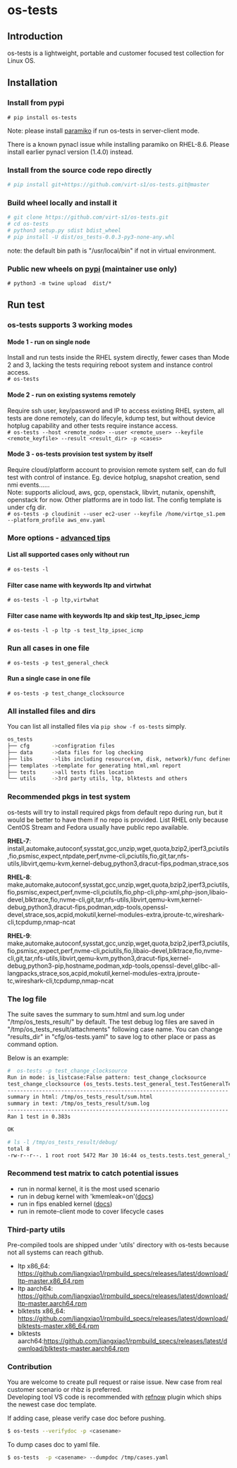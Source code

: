 # os-tests

## Introduction

os-tests is a lightweight, portable and customer focused test collection for Linux OS.

## Installation

### Install from pypi

`# pip install os-tests`

Note: please install [paramiko](https://pypi.org/project/paramiko/) if run os-tests in server-client mode.

There is a known pynacl issue while installing paramiko on RHEL-8.6. Please install earlier pynacl version (1.4.0) instead.

### Install from the source code repo directly

```bash
# pip install git+https://github.com/virt-s1/os-tests.git@master
```

### Build wheel locally and install it

```bash
# git clone https://github.com/virt-s1/os-tests.git
# cd os-tests
# python3 setup.py sdist bdist_wheel
# pip install -U dist/os_tests-0.0.3-py3-none-any.whl
```

note: the default bin path is "/usr/local/bin" if not in virtual environment.

### Public new wheels on [pypi](https://pypi.org/project/os-tests/) (maintainer use only)

`# python3 -m twine upload  dist/*`

## Run test

### os-tests supports 3 working modes

#### Mode 1 - run on single node

Install and run tests inside the RHEL system directly, fewer cases than Mode 2 and 3, lacking the tests requiring reboot system and instance control access.  
`# os-tests`  

#### Mode 2 - run on existing systems remotely

 Require ssh user, key/password and IP to access existing RHEL system, all tests are done remotely, can do lifecyle, kdump test, but without device hotplug capability and other tests require instance access.  
`# os-tests --host <remote_node> --user <remote_user> --keyfile <remote_keyfile> --result <result_dir> -p <cases>`

#### Mode 3 - os-tests provision test system by itself  

Require cloud/platform account to provision remote system self, can do full test with control of instance. Eg. device hotplug, snapshot creation, send nmi events......  
Note: supports alicloud, aws, gcp, openstack, libvirt, nutanix, openshift, openstack for now. Other platforms are in todo list. The config template is under cfg dir.  
`# os-tests -p cloudinit --user ec2-user --keyfile /home/virtqe_s1.pem --platform_profile aws_env.yaml`

### More options - [advanced tips](https://github.com/virt-s1/os-tests/blob/master/os_tests/docs/os-tests_advanced_tips.md)

#### List all supported cases only without run

`# os-tests -l`

#### Filter case name with keywords ltp and virtwhat

`# os-tests -l -p ltp,virtwhat`

#### Filter case name with keywords ltp and skip test_ltp_ipsec_icmp

`# os-tests -l -p ltp -s test_ltp_ipsec_icmp`

### Run all cases in one file

`# os-tests -p test_general_check`  

#### Run a single case in one file

`# os-tests -p test_change_clocksource`  

### All installed files and dirs

You can list all installed files via `pip show -f os-tests` simply.  

```bash
os_tests
├── cfg       ->configration files
├── data      ->data files for log checking
├── libs      ->libs including resource(vm, disk, network)/func definenation
├── templates ->template for generating html,xml report
├── tests     ->all tests files location
└── utils     ->3rd party utils, ltp, blktests and others
```

### Recommended pkgs in test system  

os-tests will try to install required pkgs from default repo during run, but it would be better to have them if no repo is provided.
List RHEL only because CentOS Stream and Fedora usually have public repo available.

**RHEL-7**: install,automake,autoconf,sysstat,gcc,unzip,wget,quota,bzip2,iperf3,pciutils,fio,psmisc,expect,ntpdate,perf,nvme-cli,pciutils,fio,git,tar,nfs-utils,libvirt,qemu-kvm,kernel-debug,python3,dracut-fips,podman,strace,sos

**RHEL-8**: make,automake,autoconf,sysstat,gcc,unzip,wget,quota,bzip2,iperf3,pciutils,fio,psmisc,expect,perf,nvme-cli,pciutils,fio,php-cli,php-xml,php-json,libaio-devel,blktrace,fio,nvme-cli,git,tar,nfs-utils,libvirt,qemu-kvm,kernel-debug,python3,dracut-fips,podman,xdp-tools,openssl-devel,strace,sos,acpid,mokutil,kernel-modules-extra,iproute-tc,wireshark-cli,tcpdump,nmap-ncat

**RHEL-9**: make,automake,autoconf,sysstat,gcc,unzip,wget,quota,bzip2,iperf3,pciutils,fio,psmisc,expect,perf,nvme-cli,pciutils,fio,libaio-devel,blktrace,fio,nvme-cli,git,tar,nfs-utils,libvirt,qemu-kvm,python3,dracut-fips,kernel-debug,python3-pip,hostname,podman,xdp-tools,openssl-devel,glibc-all-langpacks,strace,sos,acpid,mokutil,kernel-modules-extra,iproute-tc,wireshark-cli,tcpdump,nmap-ncat

### The log file

The suite saves the summary to sum.html and sum.log under "/tmp/os_tests_result/" by default.
The test debug log files are saved in "/tmp/os_tests_result/attachments" following case name.
You can change "results_dir" in "cfg/os-tests.yaml" to save log to other place or pass as command option.

Below is an example:

```bash
#  os-tests -p test_change_clocksource
Run in mode: is_listcase:False pattern: test_change_clocksource
test_change_clocksource (os_tests.tests.test_general_test.TestGeneralTest) ... ok
----------------------------------------------------------------------
summary in html: /tmp/os_tests_result/sum.html
summary in text: /tmp/os_tests_result/sum.log
----------------------------------------------------------------------
Ran 1 test in 0.383s

OK

# ls -l /tmp/os_tests_result/debug/
total 8
-rw-r--r--. 1 root root 5472 Mar 30 16:44 os_tests.tests.test_general_test.TestGeneralTest.test_change_clocksource.debug
```

### Recommend test matrix to catch potential issues

- run in normal kernel, it is the most used scenario
- run in debug kernel with 'kmemleak=on'([docs](https://github.com/virt-s1/os-tests/blob/master/os_tests/docs/os-tests_advanced_tips.md))
- run in fips enabled kernel ([docs](https://github.com/virt-s1/os-tests/blob/master/os_tests/docs/os-tests_advanced_tips.md))
- run in remote-client mode to cover lifecycle cases

### Third-party utils  

Pre-compiled tools are shipped under 'utils' directory with os-tests because not all systems can reach github.
- ltp x86_64: https://github.com/liangxiao1/rpmbuild_specs/releases/latest/download/ltp-master.x86_64.rpm
- ltp aarch64: https://github.com/liangxiao1/rpmbuild_specs/releases/latest/download/ltp-master.aarch64.rpm
- blktests x86_64: https://github.com/liangxiao1/rpmbuild_specs/releases/latest/download/blktests-master.x86_64.rpm
- blktests aarch64:https://github.com/liangxiao1/rpmbuild_specs/releases/latest/download/blktests-master.aarch64.rpm

### Contribution

You are welcome to create pull request or raise issue. New case from real customer scenario or rhbz is preferred.  
Developing tool VS code is recommended with [refnow](https://marketplace.visualstudio.com/items?itemName=FrankLiang.refnow) plugin which ships the newest case doc template.

If adding case, please verify case doc before pushing.
```bash
$ os-tests --verifydoc -p <casename>
```
To dump cases doc to yaml file.
```bash
$ os-tests  -p <casename> --dumpdoc /tmp/cases.yaml
```
